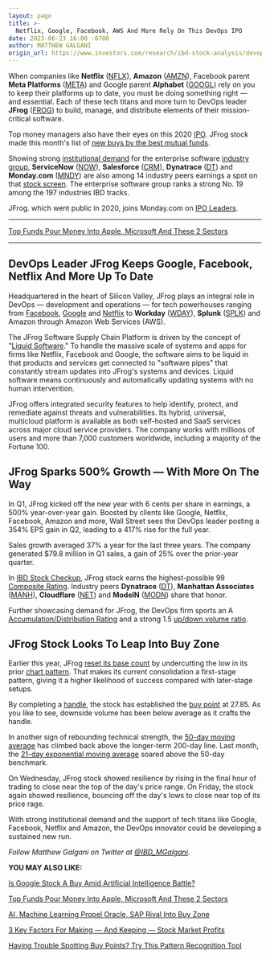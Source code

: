 ```yaml
---
layout: page
title: >-
  Netflix, Google, Facebook, AWS And More Rely On This DevOps IPO
date: 2023-06-23 16:00 -0700
author: MATTHEW GALGANI
origin_url: https://www.investors.com/research/ibd-stock-analysis/devops-ipo-jfrog-stock-nears-breakout-on-massive-growth-and-ties-to-netflix-google-facebook-amazon-and-more/
---
```





When companies like **Netflix** ([NFLX](https://research.investors.com/quote.aspx?symbol=NFLX)), **Amazon** ([AMZN](https://research.investors.com/quote.aspx?symbol=AMZN)), Facebook parent **Meta Platforms** ([META](https://research.investors.com/quote.aspx?symbol=META)) and Google parent **Alphabet** ([GOOGL](https://research.investors.com/quote.aspx?symbol=GOOGL)) rely on you to keep their platforms up to date, you must be doing something right — and essential. Each of these tech titans and more turn to DevOps leader **JFrog** ([FROG](https://research.investors.com/quote.aspx?symbol=FROG)) to build, manage, and distribute elements of their mission-critical software.




Top money managers also have their eyes on this 2020 [IPO](https://www.investors.com/research/ipo-stock-news-and-analysis-find-todays-top-new-issues/). JFrog stock made this month's list of [new buys by the best mutual funds](https://www.investors.com/etfs-and-funds/mutual-funds/best-mutual-funds-pour-money-into-apple-stock-msft-software-stocks-and-semiconductors/).


Showing strong [institutional demand](https://www.investors.com/how-to-invest/investors-corner/stock-market-leaders-track-institutional-demand-to-find-winners/) for the enterprise software [industry group](https://www.investors.com/how-to-invest/investors-corner/top-industry-groups-beget-top-stocks/), **ServiceNow** ([NOW](https://research.investors.com/quote.aspx?symbol=NOW)), **Salesforce** ([CRM](https://research.investors.com/quote.aspx?symbol=CRM)), **Dynatrace** ([DT](https://research.investors.com/quote.aspx?symbol=DT)) and **Monday.com** ([MNDY](https://research.investors.com/quote.aspx?symbol=MNDY)) are also among 14 industry peers earnings a spot on that [stock screen](https://www.investors.com/research/best-stocks-to-buy-watch-ibd-screen-of-the-day/). The enterprise software group ranks a strong No. 19 among the 197 industries IBD tracks.


JFrog. which went public in 2020, joins Monday.com on [IPO Leaders](https://research.investors.com/stock-lists/ipo-leaders/).




---


[Top Funds Pour Money Into Apple, Microsoft And These 2 Sectors](https://www.investors.com/etfs-and-funds/mutual-funds/best-mutual-funds-pour-money-into-apple-stock-msft-software-stocks-and-semiconductors/)




---


DevOps Leader JFrog Keeps Google, Facebook, Netflix And More Up To Date
-----------------------------------------------------------------------


Headquartered in the heart of Silicon Valley, JFrog plays an integral role in DevOps — development and operations — for tech powerhouses ranging from [Facebook](https://www.investors.com/news/meta-stock-a-buy-after-run-why-there-may-be-more-upside/), [Google](https://www.investors.com/news/technology/google-stock-buy-now/) and [Netflix](https://www.investors.com/research/netflix-stock-buy-now/) to **Workday** ([WDAY](https://research.investors.com/quote.aspx?symbol=WDAY)), **Splunk** ([SPLK](https://research.investors.com/quote.aspx?symbol=SPLK)) and Amazon through Amazon Web Services (AWS).


The JFrog Software Supply Chain Platform is driven by the concept of "[Liquid Software](https://jfrog.com/whitepaper/a-vision-of-liquid-software/)." To handle the massive scale of systems and apps for firms like Netflix, Facebook and Google, the software aims to be liquid in that products and services get connected to "software pipes" that constantly stream updates into JFrog's systems and devices. Liquid software means continuously and automatically updating systems with no human intervention.


JFrog offers integrated security features to help identify, protect, and remediate against threats and vulnerabilities. Its hybrid, universal, multicloud platform is available as both self-hosted and SaaS services across major cloud service providers. The company works with millions of users and more than 7,000 customers worldwide, including a majority of the Fortune 100.


JFrog Sparks 500% Growth — With More On The Way
-----------------------------------------------


In Q1, JFrog kicked off the new year with 6 cents per share in earnings, a 500% year-over-year gain. Boosted by clients like Google, Netflix, Facebook, Amazon and more, Wall Street sees the DevOps leader posting a 354% EPS gain in Q2, leading to a 417% rise for the full year.


Sales growth averaged 37% a year for the last three years. The company generated $79.8 million in Q1 sales, a gain of 25% over the prior-year quarter.


In [IBD Stock Checkup](https://research.investors.com/stock-checkup/nasdaq-jfrog-frog.aspx), JFrog stock earns the highest-possible 99 [Composite Rating](https://www.investors.com/ibd-data-stories/stocks-to-watch-companies-with-top-stock-ratings/?). Industry peers **Dynatrace** ([DT](https://research.investors.com/quote.aspx?symbol=DT)), **Manhattan Associates** ([MANH](https://research.investors.com/quote.aspx?symbol=MANH)), **Cloudflare** ([NET](https://research.investors.com/quote.aspx?symbol=NET)) and **ModelN** ([MODN](https://research.investors.com/quote.aspx?symbol=MODN)) share that honor.


Further showcasing demand for JFrog, the DevOps firm sports an A [Accumulation/Distribution Rating](https://www.investors.com/how-to-invest/investors-corner/how-to-buy-stocks-accumulation-distribution-rating-shows-professionals-moves/) and a strong 1.5 [up/down volume ratio](https://www.investors.com/how-to-invest/investors-corner/top-stocks-under-accumulation-use-the-up-down-volume-ratio-to-find-the-best-prospects/).


JFrog Stock Looks To Leap Into Buy Zone
---------------------------------------


Earlier this year, JFrog [reset its base count](https://www.investors.com/how-to-invest/investors-corner/do-you-know-how-to-count-bases-in-leading-stocks-do-it-to-assess-risk/) by undercutting the low in its prior [chart pattern](https://www.investors.com/how-to-invest/stock-charts-buying-stocks-using-technical-analysis/). That makes its current consolidation a first-stage pattern, giving it a higher likelihood of success compared with later-stage setups.


By completing a [handle](https://www.investors.com/how-to-invest/investors-corner/the-basics-how-to-analyze-a-stocks-cup-with-handle/), the stock has established the [buy point](https://www.investors.com/how-to-invest/investors-corner/chart-reading-basics-how-a-buy-point-marks-a-time-of-opportunity/) at 27.85. As you like to see, downside volume has been below average as it crafts the handle.


In another sign of rebounding technical strength, the [50-day moving average](https://www.investors.com/how-to-invest/investors-corner/50-day-moving-average-identifies-buy-sell-signals/) has climbed back above the longer-term 200-day line. Last month, the [21-day exponential moving average](https://www.investors.com/how-to-invest/investors-corner/how-to-trade-stocks-using-21-day-exponential-moving-average/) soared above the 50-day benchmark.


On Wednesday, JFrog stock showed resilience by rising in the final hour of trading to close near the top of the day's price range. On Friday, the stock again showed resilience, bouncing off the day's lows to close near top of its price rage.


With strong institutional demand and the support of tech titans like Google, Facebook, Netflix and Amazon, the DevOps innovator could be developing a sustained new run.



*Follow Matthew Galgani on Twitter at [@IBD\_MGalgani](https://twitter.com/ibd_mgalgani).*


**YOU MAY ALSO LIKE:**


[Is Google Stock A Buy Amid Artificial Intelligence Battle?](https://www.investors.com/news/technology/google-stock-buy-now/)


[Top Funds Pour Money Into Apple, Microsoft And These 2 Sectors](https://www.investors.com/etfs-and-funds/mutual-funds/best-mutual-funds-pour-money-into-apple-stock-msft-software-stocks-and-semiconductors/)


[AI, Machine Learning Propel Oracle, SAP Rival Into Buy Zone](https://www.investors.com/research/breakout-stocks-technical-analysis/workday-taps-ai-machine-learning-to-propel-wday-stock-into-buy-zone/)


[3 Key Factors For Making — And Keeping — Stock Market Profits](https://www.investors.com/how-to-invest/stock-investing-how-to-make-money-in-stock-3-key-factors/)


[Having Trouble Spotting Buy Points? Try This Pattern Recognition Tool](https://www.investors.com/product/marketsmith/?artProdLink=MarketSmith)





